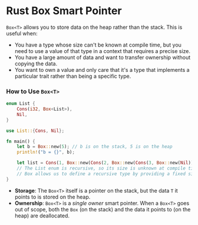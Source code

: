 # Rust Box Smart Pointer

`Box<T>` allows you to store data on the heap rather than the stack. This is useful when:
- You have a type whose size can't be known at compile time, but you need to use a value of that type in a context that requires a precise size.
- You have a large amount of data and want to transfer ownership without copying the data.
- You want to own a value and only care that it's a type that implements a particular trait rather than being a specific type.

### How to Use `Box<T>`

```rust
enum List {
    Cons(i32, Box<List>),
    Nil,
}

use List::{Cons, Nil};

fn main() {
    let b = Box::new(5); // b is on the stack, 5 is on the heap
    println!("b = {}", b);

    let list = Cons(1, Box::new(Cons(2, Box::new(Cons(3, Box::new(Nil))))));
    // The List enum is recursive, so its size is unknown at compile time.
    // Box allows us to define a recursive type by providing a fixed size for the recursive part.
}
```

- **Storage**: The `Box<T>` itself is a pointer on the stack, but the data `T` it points to is stored on the heap.
- **Ownership**: `Box<T>` is a *single owner* smart pointer. When a `Box<T>` goes out of scope, both the `Box` (on the stack) and the data it points to (on the heap) are deallocated.